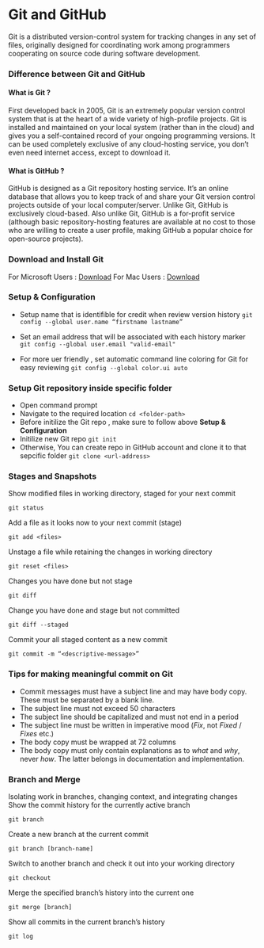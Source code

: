 # Git and GitHub
Git is a distributed version-control system for tracking changes in any set of files, originally designed for coordinating work among programmers cooperating on source code during software development.

### Difference between Git and GitHub
#### What is Git ?
First developed back in 2005, Git is an extremely popular version control system that is at the heart of a wide variety of high-profile projects. Git is installed and maintained on your local system (rather than in the cloud) and gives you a self-contained record of your ongoing programming versions. It can be used completely exclusive of any cloud-hosting service, you don’t even need internet access, except to download it.

#### What is GitHub ?
GitHub is designed as a Git repository hosting service. It’s an online database that allows you to keep track of and share your Git version control projects outside of your local computer/server. Unlike Git, GitHub is exclusively cloud-based. Also unlike Git, GitHub is a for-profit service (although basic repository-hosting features are available at no cost to those who are willing to create a user profile, making GitHub a popular choice for open-source projects).

### Download and Install Git

For Microsoft Users :  [Download](https://windows.github.com/)
For Mac Users : [Download](https://mac.github.com/)

### Setup & Configuration

* Setup name that is identifible for credit when review version history
`
git config --global user.name “firstname lastname”
`

* Set an email address that will be associated with each history marker
`
git config --global user.email "valid-email"
`

*  For more uer friendly , set automatic command line coloring for Git for easy reviewing
`
git config --global color.ui auto
`

### Setup Git repository inside specific folder
* Open command prompt
* Navigate to the required location 
`cd <folder-path>`
* Before initilize the Git repo , make sure to follow above **Setup & Configuration** 
* Initilize new Git repo
`git init`
* Otherwise, You can create repo in GitHub account and clone it to that sepcific folder
`git clone <url-address>`


### Stages and Snapshots
Show modified files in working directory, staged for your next commit
```
git status
```

Add a file as it looks now to your next commit (stage)
```
git add <files>
```

Unstage a file while retaining the changes in working directory
```
git reset <files>
```

Changes you have done but not stage
```
git diff
```

Change you have done and stage but not committed

```
git diff --staged
```
Commit your all staged content as a new commit
```
git commit -m “<descriptive-message>”
```

### Tips for making meaningful commit on Git
-   Commit messages must have a subject line and may have body copy. These must be separated by a blank line.
-   The subject line must not exceed 50 characters
-   The subject line should be capitalized and must not end in a period
-   The subject line must be written in imperative mood (_Fix_, not  _Fixed_  /  _Fixes_  etc.)
-   The body copy must be wrapped at 72 columns
-   The body copy must only contain explanations as to  _what_  and  _why_, never  _how_. The latter belongs in documentation and implementation.

### Branch and Merge
Isolating work in branches, changing context, and integrating changes
Show the commit history for the currently active branch
 ```
 git branch
 ```
 Create a new branch at the current commit
 ```
 git branch [branch-name]
 ```
Switch to another branch and check it out into your working directory
 ```
 git checkout
 ```
Merge the specified branch’s history into the current one
 ```
 git merge [branch]
 ```
Show all commits in the current branch’s history
 ```
 git log
 ```
 
 
 
